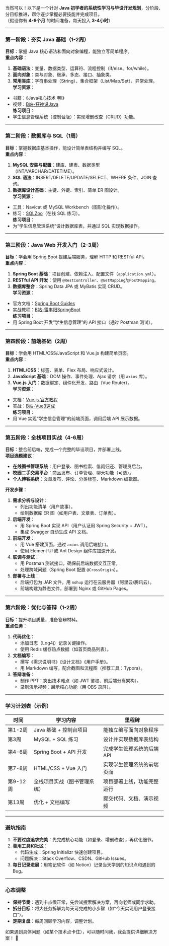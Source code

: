 当然可以！以下是一个针对 **Java 初学者的系统性学习与毕设开发规划**，分阶段、分目标推进，帮你逐步掌握必要技能并完成项目。  
（假设你有 **4-6个月** 的时间准备，每天投入 **3-4小时**）

---

### **第一阶段：夯实 Java 基础（1-2周）**
**目标**：掌握 Java 核心语法和面向对象编程，能独立写简单程序。  
**重点内容**：  
1. **基础语法**：变量、数据类型、运算符、流程控制（if/else、for/while）。  
2. **面向对象**：类与对象、继承、多态、接口、抽象类。  
3. **常用类库**：字符串处理（String）、集合框架（List/Map/Set）、异常处理。  
**学习资源**：  
- 书籍：《Java核心技术 卷Ⅰ》  
- 视频：[B站-狂神说Java](https://www.bilibili.com/video/BV12J41137hu)  
**练习项目**：  
- 学生信息管理系统（控制台版）：实现增删改查（CRUD）功能。  

---

### **第二阶段：数据库与 SQL（1周）**
**目标**：掌握数据库基本操作，能设计简单表结构并编写 SQL。  
**重点内容**：  
1. **MySQL 安装与配置**：建库、建表、数据类型（INT/VARCHAR/DATETIME）。  
2. **SQL 语法**：INSERT/DELETE/UPDATE/SELECT、WHERE 条件、JOIN 查询。  
3. **数据库设计基础**：主键、外键、索引、简单 ER 图设计。  
**学习资源**：  
- 工具：Navicat 或 MySQL Workbench（图形化操作）。  
- 练习：[SQLZoo](https://sqlzoo.net)（在线 SQL 练习）。  
**练习项目**：  
- 为“学生信息管理系统”设计数据库表，并通过 SQL 实现数据操作。  

---

### **第三阶段：Java Web 开发入门（2-3周）**
**目标**：学会用 Spring Boot 搭建后端服务，理解 HTTP 和 RESTful API。  
**重点内容**：  
1. **Spring Boot 基础**：项目创建、依赖注入、配置文件（`application.yml`）。  
2. **RESTful API 开发**：使用 `@RestController`、`@GetMapping`/`@PostMapping`。  
3. **数据库整合**：Spring Data JPA 或 MyBatis 实现 CRUD。  
**学习资源**：  
- 官方文档：[Spring Boot Guides](https://spring.io/guides)  
- 实战教程：[B站-雷丰阳SpringBoot](https://www.bilibili.com/video/BV19K4y1L7MT)  
**练习项目**：  
- 用 Spring Boot 开发“学生信息管理”的 API 接口（通过 Postman 测试）。  

---

### **第四阶段：前端基础（2周）**
**目标**：学会用 HTML/CSS/JavaScript 和 Vue.js 构建简单页面。  
**重点内容**：  
1. **HTML/CSS**：标签、表单、Flex 布局、响应式设计。  
2. **JavaScript 基础**：DOM 操作、事件处理、Ajax 请求（用 `axios` 库）。  
3. **Vue.js 入门**：数据绑定、组件化开发、路由（Vue Router）。  
**学习资源**：  
- 文档：[Vue.js 官方教程](https://cn.vuejs.org/guide/introduction.html)  
- 实战：[B站-Vue3速成](https://www.bilibili.com/video/BV1QA4y1d7xf)  
**练习项目**：  
- 用 Vue 实现“学生信息管理”的前端页面，调用后端 API 展示数据。  

---

### **第五阶段：全栈项目实战（4-6周）**
**目标**：整合前后端，完成一个完整的毕设项目，并部署上线。  
**项目选题建议**：  
- **在线图书管理系统**：用户登录、图书检索、借阅归还、管理员后台。  
- **校园二手交易平台**：商品发布、订单管理、聊天功能（可选）。  
- **个人博客系统**：文章发布、评论、分类标签、Markdown 编辑器。  

**开发步骤**：  
1. **需求分析与设计**：  
   - 列出功能清单（用户故事）。  
   - 绘制数据库 ER 图（如用户表、文章表、订单表）。  
2. **后端开发**：  
   - 用 Spring Boot 实现 API（用户认证用 Spring Security + JWT）。  
   - 集成 Swagger 自动生成 API 文档。  
3. **前端开发**：  
   - 用 Vue 搭建页面，通过 `axios` 调用后端接口。  
   - 使用 Element UI 或 Ant Design 组件库加速开发。  
4. **联调与测试**：  
   - 用 Postman 测试接口，确保前后端数据交互正常。  
   - 处理跨域问题（Spring Boot 配置 `@CrossOrigin`）。  
5. **部署与上线**：  
   - 后端打包为 JAR 文件，用 `nohup` 运行在云服务器（阿里云/腾讯云）。  
   - 前端构建为静态文件，部署到 Nginx 或 GitHub Pages。  

---

### **第六阶段：优化与答辩（1-2周）**
**目标**：提升项目质量，准备答辩材料。  
**重点任务**：  
1. **代码优化**：  
   - 添加日志（Log4j）记录关键操作。  
   - 使用 Redis 缓存热点数据（如首页商品列表）。  
2. **文档编写**：  
   - 撰写《需求说明书》《设计文档》《用户手册》。  
   - 用 Markdown 编写，配合截图和流程图（推荐工具：Typora）。  
3. **答辩准备**：  
   - 制作 PPT：突出技术难点（如 JWT 鉴权、前后端分离架构）。  
   - 录制演示视频：展示核心功能（用 OBS 录屏）。  

---

### **学习计划表（示例）**
| **时间**       | **学习内容**                     | **里程碑**                          |
|----------------|--------------------------------|-----------------------------------|
| 第1-2周        | Java 基础 + 控制台项目           | 能独立编写面向对象程序                 |
| 第3周          | MySQL + SQL 练习               | 设计并实现数据库表结构                 |
| 第4-6周        | Spring Boot + API 开发          | 完成学生管理系统的后端 API             |
| 第7-8周        | HTML/CSS + Vue 入门             | 实现学生管理系统的前端页面             |
| 第9-12周       | 全栈项目实战（图书管理系统）       | 项目部署上线，功能完整运行             |
| 第13周         | 优化 + 文档编写                 | 提交代码、文档、演示视频               |

---

### **避坑指南**
1. **不要过度追求完美**：先完成核心功能（如登录、增删改查），再优化细节。  
2. **善用工具和社区**：  
   - 代码生成：Spring Initializr 快速创建项目。  
   - 问题解决：Stack Overflow、CSDN、GitHub Issues。  
3. **每日记录进展**：用笔记软件（如 Notion）记录当天学到的知识点和遇到的 Bug。  

---

### **心态调整**
- **保持节奏**：遇到卡点很正常，先尝试搜索解决方案，再向老师或同学求助。  
- **拆分目标**：将大任务拆解为每天可完成的小步骤（如“今天实现用户登录接口”）。  
- **定期复盘**：每周回顾学习内容，调整计划。  

如果遇到具体问题（如某个技术点卡住），可以随时问我，我会提供详细解决方案！ 💪